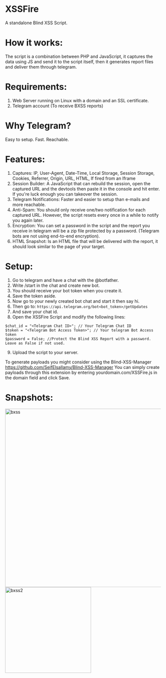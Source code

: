 # XSSFire
A standalone Blind XSS Script.

# How it works:
The script is a combination between PHP and JavaScript, it captures the data using JS and send it to the script itself, then it generates report files and deliver them through telegram. 

# Requirements:
1. Web Server running on Linux with a domain and an SSL certificate.
2. Telegram account (To receive BXSS reports)

# Why Telegram?
Easy to setup.
Fast.
Reachable.

# Features:
1. Captures: IP, User-Agent, Date-Time, Local Storage, Session Storage, Cookies, Referrer, Origin, URL, HTML, If fired from an Iframe  
2. Session Builder: A JavaScript that can rebuild the session, open the captured URL and the devtools then paste it in the console and hit enter. If you're luck enough you can takeover the session.
3. Telegram Notifications: Faster and easier to setup than e-mails and more reachable.
4. Anti-Spam: You should only receive one/two notification for each captured URL. However, the script resets every once in a while to notify you again later.
5. Encryption: You can set a password in the script and the report you receive in telegram will be a zip file protected by a password. (Telegram bots are not using end-to-end encryption).
6. HTML Snapshot: Is an HTML file that will be delivered with the report, it should look similar to the page of your target.

# Setup:
1. Go to telegram and have a chat with the @botfather.
2. Write /start in the chat and create new bot.
3. You should receive your bot token when you create it.
4. Save the token aside.
5. Now go to your newly created bot chat and start it then say hi.
6. Then go to: `https://api.telegram.org/bot<bot_token>/getUpdates`
7. And save your chat id.
8. Open the XSSFire Script and modify the following lines:
```
$chat_id = "<Telegram Chat ID>"; // Your Telegram Chat ID
$token = "<Telegram Bot Access Token>"; // Your telegram Bot Access token
$password = False; //Protect the Blind XSS Report with a password. Leave as False if not used.
```
9. Upload the script to your server.

To generate payloads you might consider using the Blind-XSS-Manager https://github.com/SeifElsallamy/Blind-XSS-Manager
You can simply create payloads through this extension by entering yourdomain.com/XSSFire.js in the domain field and click Save.

# Snapshots:

<img width="578" alt="bxss" src="https://user-images.githubusercontent.com/11223632/210347560-fb24b4fb-9927-4973-8a39-42802c308601.png">
<img width="278" alt="bxss2" src="https://user-images.githubusercontent.com/11223632/210348003-c4d49ac0-62ea-4fca-8b4b-c2247bdd1c1d.png">
